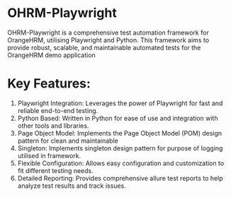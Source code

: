 # OHRM-Playwright
OHRM-Playwright is a comprehensive test automation framework for OrangeHRM, utilising Playwright and Python. This framework aims to provide robust, scalable, and maintainable automated tests for the OrangeHRM demo application

# Key Features:
1. Playwright Integration: Leverages the power of Playwright for fast and reliable end-to-end testing.
2. Python Based: Written in Python for ease of use and integration with other tools and libraries.
3. Page Object Model: Implements the Page Object Model (POM) design pattern for clean and maintainable
4. Singleton: Implements singleton design pattern for purpose of logging utilised in framework. 
5. Flexible Configuration: Allows easy configuration and customization to fit different testing needs.
6. Detailed Reporting: Provides comprehensive allure test reports to help analyze test results and track issues.
